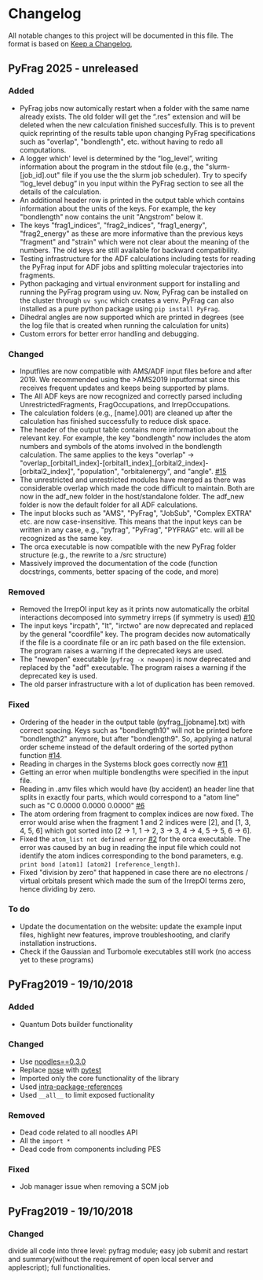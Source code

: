 # Changelog
All notable changes to this project will be documented in this file.
The format is based on [Keep a Changelog](https://keepachangelog.com/en/1.0.0/),


## PyFrag 2025 - unreleased

### Added
 * PyFrag jobs now automically restart when a folder with the same name already exists. The old folder will get the “.res” extension and will be deleted when the new calculation finished succesfully. This is to prevent quick reprinting of the results table upon changing PyFrag specifications such as "overlap", "bondlength", etc. without having to redo all computations.
 * A logger which' level is determined by the “log_level”, writing information about the program in the stdout file (e.g., the "slurm-[job_id].out" file if you use the the slurm job scheduler). Try to specify “log_level debug” in you input within the PyFrag section to see all the details of the calculation.
 * An additional header row is printed in the output table which contains information about the units of the keys. For example, the key "bondlength" now contains the unit "Angstrom" below it.
 * The keys "frag1_indices", "frag2_indices", "frag1_energy", "frag2_energy" as these are more informative than the previous keys "fragment" and "strain" which were not clear about the meaning of the numbers. The old keys are still available for backward compatibility.
 * Testing infrastructure for the ADF calculations including tests for reading the PyFrag input for ADF jobs and splitting molecular trajectories into fragments.
 * Python packaging and virtual environment support for installing and running the PyFrag program using uv. Now, PyFrag can be installed on the cluster through `uv sync` which creates a venv. PyFrag can also installed as a pure python package using `pip install PyFrag`.
 * Dihedral angles are now supported which are printed in degrees (see the log file that is created when running the calculation for units)
 * Custom errors for better error handling and debugging.

### Changed
 * Inputfiles are now compatible with AMS/ADF input files before and after 2019. We recommended using the >AMS2019 inputformat since this receives frequent updates and keeps being supported by plams.
 * The All ADF keys are now recognized and correctly parsed including UnrestrictedFragments, FragOccupations, and IrrepOccupations.
 * The calculation folders (e.g., [name].001) are cleaned up after the calculation has finished successfully to reduce disk space.
 * The header of the output table contains more information about the relevant key. For example, the key "bondlength" now includes the atom numbers and symbols of the atoms involved in the bondlength calculation. The same applies to the keys "overlap" -> "overlap_[orbital1_index]-[orbital1_index]_[orbital2_index]-[orbital2_index]", "population", "orbitalenergy", and "angle". [#15](https://github.com/TheoChem-VU/PyFrag/issues/15)
 * The unrestricted and unrestricted modules have merged as there was considerable overlap which made the code difficult to maintain. Both are now in the adf_new folder in the host/standalone folder. The adf_new folder is now the default folder for all ADF calculations.
 * The input blocks such as "AMS", "PyFrag", "JobSub", "Complex EXTRA" etc. are now case-insensitive. This means that the input keys can be written in any case, e.g., "pyfrag", "PyFrag", "PYFRAG" etc. will all be recognized as the same key.
 * The orca executable is now compatible with the new PyFrag folder structure (e.g., the rewrite to a /src structure)
 * Massively improved the documentation of the code (function docstrings, comments, better spacing of the code, and more)

### Removed
 * Removed the IrrepOI input key as it prints now automatically the orbital interactions decomposed into symmetry irreps (if symmetry is used) [#10](https://github.com/TheoChem-VU/PyFrag/issues/10)
 * The input keys "ircpath", "lt", "irctwo" are now deprecated and replaced by the general "coordfile" key. The program decides now automatically if the file is a coordinate file or an irc path based on the file extension. The program raises a warning if the deprecated keys are used.
 * The "newopen" executable (`pyfrag -x newopen`) is now deprecated and replaced by the "adf" executable. The program raises a warning if the deprecated key is used.
 * The old parser infrastructure with a lot of duplication has been removed.

### Fixed
 * Ordering of the header in the output table (pyfrag_[jobname].txt) with correct spacing. Keys such as "bondlength10" will not be printed before "bondlength2" anymore, but after "bondlength9". So, applying a natural order scheme instead of the default ordering of the sorted python function [#14](https://github.com/TheoChem-VU/PyFrag/issues/14).
 * Reading in charges in the Systems block goes correctly now [#11](https://github.com/TheoChem-VU/PyFrag/issues/11)
 * Getting an error when multiple bondlengths were specified in the input file.
 * Reading in .amv files which would have (by accident) an header line that splits in exactly four parts, which would correspond to a "atom line" such as "C 0.0000 0.0000 0.0000" [#6](https://github.com/TheoChem-VU/PyFrag/issues/6)
 * The atom ordering from fragment to complex indices are now fixed. The error would arise when the fragment 1 and 2 indices were [2], and [1, 3, 4, 5, 6] which got sorted into [2 -> 1, 1 -> 2, 3 -> 3, 4 -> 4, 5 -> 5, 6 -> 6].
 * Fixed the `atom_list not defined error` [#2](https://github.com/TheoChem-VU/PyFrag/issues/2) for the orca executable. The error was caused by an bug in reading the input file which could not identify the atom indices corresponding to the bond parameters, e.g. `print bond [atom1] [atom2] [reference_length]`.
 * Fixed "division by zero" that happened in case there are no electrons / virtual orbitals present which made the sum of the IrrepOI terms zero, hence dividing by zero.

### To do
 * Update the documentation on the website: update the example input files, highlight new features, improve troubleshooting, and clarify installation instructions.
 * Check if the Gaussian and Turbomole executables still work (no access yet to these programs)

## PyFrag2019 - 19/10/2018

### Added
 * Quantum Dots builder functionality

### Changed

 * Use [noodles==0.3.0](https://github.com/NLeSC/noodles/releases)
 * Replace [nose](https://nose.readthedocs.io/en/latest/) with [pytest](https://docs.pytest.org/en/latest/)
 * Imported only the core functionality of the library
 * Used [intra-package-references](https://docs.python.org/3/tutorial/modules.html#intra-package-references)
 * Used `__all__` to limit exposed fuctionality

### Removed

 * Dead code related to all noodles API
 * All the `import *`
 * Dead code from components including PES

### Fixed

 * Job manager issue when removing a SCM job


## PyFrag2019 - 19/10/2018

### Changed
divide all code into three level: pyfrag module; easy job submit and restart and summary(without the requirement of open local server and applescript); full functionalities.

